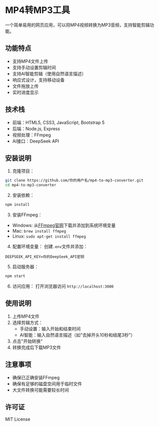 # MP4转MP3工具

一个简单易用的网页应用，可以将MP4视频转换为MP3音频，支持智能剪辑功能。

## 功能特点

- 支持MP4文件上传
- 支持手动设置剪辑时间
- 支持AI智能剪辑（使用自然语言描述）
- 响应式设计，支持移动设备
- 文件拖放上传
- 实时进度显示

## 技术栈

- 前端：HTML5, CSS3, JavaScript, Bootstrap 5
- 后端：Node.js, Express
- 视频处理：FFmpeg
- AI接口：DeepSeek API

## 安装说明

1. 克隆项目：
```bash
git clone https://github.com/你的用户名/mp4-to-mp3-converter.git
cd mp4-to-mp3-converter
```

2. 安装依赖：
```bash
npm install
```

3. 安装FFmpeg：
- Windows: 从[FFmpeg官网](https://ffmpeg.org/download.html)下载并添加到系统环境变量
- Mac: `brew install ffmpeg`
- Linux: `sudo apt-get install ffmpeg`

4. 配置环境变量：
创建`.env`文件并添加：
```
DEEPSEEK_API_KEY=你的DeepSeek_API密钥
```

5. 启动服务器：
```bash
npm start
```

6. 访问应用：
打开浏览器访问 `http://localhost:3000`

## 使用说明

1. 上传MP4文件
2. 选择剪辑方式：
   - 手动设置：输入开始和结束时间
   - AI智能：输入自然语言描述（如"去掉开头10秒和结尾3秒"）
3. 点击"开始转换"
4. 转换完成后下载MP3文件

## 注意事项

- 确保已正确安装FFmpeg
- 确保有足够的磁盘空间用于临时文件
- 大文件转换可能需要较长时间

## 许可证

MIT License 